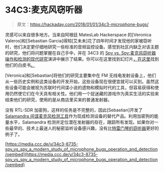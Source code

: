 # 34C3:麦克风窃听器

> 原文：<https://hackaday.com/2018/01/01/34c3-microphone-bugs/>

灵感可以来自很多地方。当来自阿根廷 MatesLab Hackerspace 的[Veronica Valeros]和[Sebastian Garcia]得知[艾未未]花了四年时间才发现他的家被窃听时，他们决定更仔细地研究一些标准的音频监控设备。感觉到社区内缺乏对该主题的研究，他们将问题掌握在自己手中，并在 34C3 的 [Spy vs. Spy:麦克风窃听器操作和检测的现代研究](https://media.ccc.de/v/34c3-8735-spy_vs_spy_a_modern_study_of_microphone_bugs_operation_and_detection)演讲中展示了结果。你可以在这里找到幻灯片[，在这里](https://gsec.hitb.org/materials/sg2017/D1%20-%20Veronica%20Valeros%20and%20Sebastian%20Garcia%20-%20A%20Modern%20Study%20of%20Microphone%20Bugs.pdf)找到他们的白皮书[。](https://gsec.hitb.org/materials/sg2017/WHITEPAPER%20-%20Veronica%20Valeros%20and%20Sebastian%20Garcia%20-%20A%20Modern%20Study%20of%20Microphone%20Bugs.pdf)

[Veronica]和[Sebastian]将他们的研究主要集中在 FM 无线电发射设备上，他们从一些历史实例和这类设备的开发开始，这些设备现在很便宜就可以买到。虽然这些设备可能会被视为苏联时代间谍小说的遗物和模拟时代的工具，但容易获得和使用仍然使它们在今天具有相关性。他们用一个捉迷藏的游戏作为真实生活的实验来结束他们的研究，使用的是从商店里买来的普通发射器。

没有 RTL-SDR 加密狗，这样的任务是不完整的，因此[Sebastian]开发了 [Salamandra 间谍麦克风检测工具](https://github.com/eldraco/Salamandra)作为现成检测设备的替代产品。利用加密狗的能量水平，Salamandra 检测并定位潜在发射器的存在，跟踪所有发现。如果你对一些最早的、技术上最迷人的秘密监听设备感兴趣，没有比[特雷门琴的窃听器](https://hackaday.com/2015/12/08/theremins-bug/)更好的例子了。

[https://media.ccc.de/v/34c3-8735-spy_vs_spy_a_modern_study_of_microphone_bugs_operation_and_detection/oembed](https://media.ccc.de/v/34c3-8735-spy_vs_spy_a_modern_study_of_microphone_bugs_operation_and_detection/oembed)